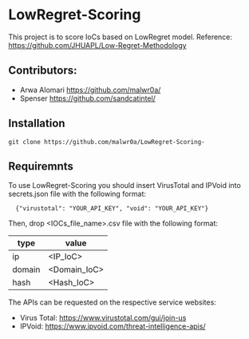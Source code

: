 # LowRegret-Scoring
This project is to score IoCs based on LowRegret model. 
Reference: https://github.com/JHUAPL/Low-Regret-Methodology
## Contributors:
* Arwa Alomari https://github.com/malwr0a/
* Spenser https://github.com/sandcatintel/
## Installation 
```
git clone https://github.com/malwr0a/LowRegret-Scoring-
```
## Requiremnts 
To use LowRegret-Scoring you should insert VirusTotal and IPVoid into secrets.json file with the following format:
```
  {"virustotal": "YOUR_API_KEY", "void": "YOUR_API_KEY"}

```
Then, drop <IOCs_file_name>.csv file with the following format:

| type   | value        |
|--------|--------------|
| ip     | <IP_IoC>     |
| domain | <Domain_IoC> |
| hash   | <Hash_IoC>   |

The APIs can be requested on the respective service websites:
* Virus Total: https://www.virustotal.com/gui/join-us
* IPVoid: https://www.ipvoid.com/threat-intelligence-apis/

